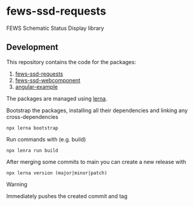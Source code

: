 # fews-ssd-requests
FEWS Schematic Status Display library

## Development

This repository contains the code for the packages:

1. [fews-ssd-requests](packages/fews-ssd-requests)
2. [fews-ssd-webcomponent](packages/fews-ssd-webcomponent)
3. [angular-example](packages/angular-example)

The packages are managed using [lerna](https://lerna.js.org/).

Bootstrap the packages, installing all their dependencies and linking any cross-dependencies
```
npx lerna bootstrap
```

Run commands with (e.g. build)
```
npx lenra run build
```

After merging some commits to main you can create a new release with
```
npx lerna version (major|minor|patch)
```
> [!warning] 
> Immediately pushes the created commit and tag
